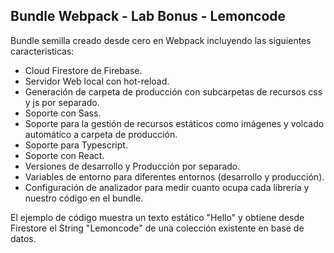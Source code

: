 ## Bundle Webpack - Lab Bonus - Lemoncode

Bundle semilla creado desde cero en Webpack incluyendo las siguientes caracteristicas:

- Cloud Firestore de Firebase.
- Servidor Web local con hot-reload.
- Generación de carpeta de producción con subcarpetas de recursos css y js por separado.
- Soporte con Sass.
- Soporte para la gestión de recursos estáticos como imágenes y volcado automático a carpeta de producción.
- Soporte para Typescript.
- Soporte con React.
- Versiones de desarrollo y Producción por separado.
- Variables de entorno para diferentes entornos (desarrollo y producción).
- Configuración de analizador para medir cuanto ocupa cada librería y nuestro código en el bundle.

El ejemplo de código muestra un texto estático "Hello" y obtiene desde Firestore el String "Lemoncode" de una colección existente en base de datos.